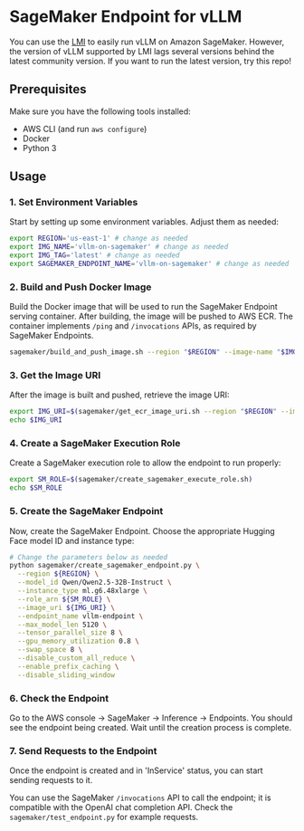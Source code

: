 # SageMaker Endpoint for vLLM

You can use the [LMI](https://docs.djl.ai/docs/serving/serving/docs/lmi/index.html) to easily run vLLM on Amazon SageMaker. However, the version of vLLM supported by LMI lags several versions behind the latest community version. If you want to run the latest version, try this repo!

## Prerequisites

Make sure you have the following tools installed:
- AWS CLI (and run `aws configure`)
- Docker
- Python 3

## Usage

### 1. Set Environment Variables

Start by setting up some environment variables. Adjust them as needed:

```sh
export REGION='us-east-1' # change as needed
export IMG_NAME='vllm-on-sagemaker' # change as needed
export IMG_TAG='latest' # change as needed
export SAGEMAKER_ENDPOINT_NAME='vllm-on-sagemaker' # change as needed
```

### 2. Build and Push Docker Image

Build the Docker image that will be used to run the SageMaker Endpoint serving container. After building, the image will be pushed to AWS ECR. The container implements `/ping` and `/invocations` APIs, as required by SageMaker Endpoints.

```sh
sagemaker/build_and_push_image.sh --region "$REGION" --image-name "$IMG_NAME" --tag "$IMG_TAG"
```

### 3. Get the Image URI

After the image is built and pushed, retrieve the image URI:

```sh
export IMG_URI=$(sagemaker/get_ecr_image_uri.sh --region "$REGION" --img-name "$IMG_NAME" --tag "$IMG_TAG")
echo $IMG_URI
```

### 4. Create a SageMaker Execution Role

Create a SageMaker execution role to allow the endpoint to run properly:

```sh
export SM_ROLE=$(sagemaker/create_sagemaker_execute_role.sh)
echo $SM_ROLE
```

### 5. Create the SageMaker Endpoint

Now, create the SageMaker Endpoint. Choose the appropriate Hugging Face model ID and instance type:

```sh
# Change the parameters below as needed
python sagemaker/create_sagemaker_endpoint.py \
  --region ${REGION} \
  --model_id Qwen/Qwen2.5-32B-Instruct \
  --instance_type ml.g6.48xlarge \
  --role_arn ${SM_ROLE} \
  --image_uri ${IMG_URI} \
  --endpoint_name vllm-endpoint \
  --max_model_len 5120 \
  --tensor_parallel_size 8 \
  --gpu_memory_utilization 0.8 \
  --swap_space 8 \
  --disable_custom_all_reduce \
  --enable_prefix_caching \
  --disable_sliding_window
```

### 6. Check the Endpoint

Go to the AWS console -> SageMaker -> Inference -> Endpoints. You should see the endpoint being created. Wait until the creation process is complete.

### 7. Send Requests to the Endpoint

Once the endpoint is created and in 'InService' status, you can start sending requests to it.

You can use the SageMaker `/invocations` API to call the endpoint; it is compatible with the OpenAI chat completion API. Check the `sagemaker/test_endpoint.py` for example requests.
